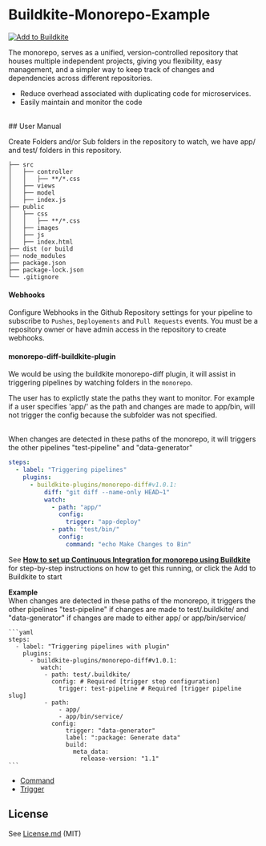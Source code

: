 # Buildkite-Monorepo-Example



[![Add to Buildkite](https://buildkite.com/button.svg)](https://buildkite.com/new)


The monorepo, serves as a unified, version-controlled repository that houses multiple independent projects, giving you flexibility, easy management, and a simpler way to keep track of changes and dependencies across different repositories.

* Reduce overhead associated with duplicating code for microservices.
* Easily maintain and monitor the code


<br/>  
## User Manual

Create Folders and/or Sub folders in the repository to watch, we have app/ and test/ folders in this repository. 

```
├── src
│   ├── controller
│   │   ├── **/*.css
│   ├── views
│   ├── model
│   ├── index.js
├── public
│   ├── css
│   │   ├── **/*.css
│   ├── images
│   ├── js
│   ├── index.html
├── dist (or build
├── node_modules
├── package.json
├── package-lock.json 
└── .gitignore

```

#### Webhooks

Configure Webhooks in the Github Repository settings for your pipeline to subscribe to `Pushes`, `Deployements` and `Pull Requests` events. You must be a repository owner or have admin access in the repository to create webhooks.



#### monorepo-diff-buildkite-plugin
We would be using the buildkite monorepo-diff plugin, it will assist in triggering pipelines by watching folders in the `monorepo`.

The user has to explictly state the paths they want to monitor. For example if a user specifies 'app/' as the path and changes are made to app/bin, will not trigger the config because the subfolder was not specified.

<br/>
When changes are detected in these paths of the monorepo, it will triggers the other pipelines "test-pipeline" and "data-generator"

```yaml
steps:
  - label: "Triggering pipelines"
    plugins:
      - buildkite-plugins/monorepo-diff#v1.0.1:
          diff: "git diff --name-only HEAD~1"
          watch:
            - path: "app/"
              config:
                trigger: "app-deploy"
            - path: "test/bin/"
              config:
                command: "echo Make Changes to Bin"
```

See [**How to set up Continuous Integration for monorepo using Buildkite**](https://adikari.medium.com/set-up-continuous-integration-for-monorepo-using-buildkite-61539bb0ed76) for step-by-step instructions on how to get this running, or click the Add to Buildkite to start


 **Example**
    <br/>
    When changes are detected in these paths of the monorepo, it triggers the other pipelines "test-pipeline" if changes are made to test/.buildkite/ and "data-generator" if changes are made to either app/ or app/bin/service/

    ```yaml
    steps:
      - label: "Triggering pipelines with plugin"
        plugins:
          - buildkite-plugins/monorepo-diff#v1.0.1:
             watch:           
              - path: test/.buildkite/
                config: # Required [trigger step configuration]
                  trigger: test-pipeline # Required [trigger pipeline slug]
              - path:
                  - app/
                  - app/bin/service/
                config:
                    trigger: "data-generator"
                    label: ":package: Generate data"
                    build:
                      meta_data:
                        release-version: "1.1"
    ```
      
- [Command](https://buildkite.com/docs/pipelines/command-step)
- [Trigger](https://buildkite.com/docs/pipelines/trigger-step)

## License

See [License.md](License.md) (MIT)

